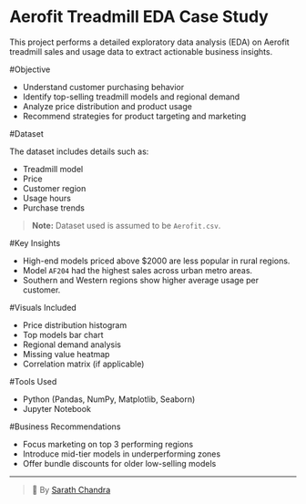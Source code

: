# Aerofit Treadmill EDA Case Study

This project performs a detailed exploratory data analysis (EDA) on Aerofit treadmill sales and usage data to extract actionable business insights.

#Objective

- Understand customer purchasing behavior
- Identify top-selling treadmill models and regional demand
- Analyze price distribution and product usage
- Recommend strategies for product targeting and marketing

#Dataset

The dataset includes details such as:
- Treadmill model
- Price
- Customer region
- Usage hours
- Purchase trends

> **Note:** Dataset used is assumed to be `Aerofit.csv`.

#Key Insights

- High-end models priced above \$2000 are less popular in rural regions.
- Model `AF204` had the highest sales across urban metro areas.
- Southern and Western regions show higher average usage per customer.

#Visuals Included

- Price distribution histogram
- Top models bar chart
- Regional demand analysis
- Missing value heatmap
- Correlation matrix (if applicable)

#Tools Used

- Python (Pandas, NumPy, Matplotlib, Seaborn)
- Jupyter Notebook

#Business Recommendations

- Focus marketing on top 3 performing regions
- Introduce mid-tier models in underperforming zones
- Offer bundle discounts for older low-selling models

---

> 👤 By [Sarath Chandra](https://github.com/Sarathchandrrra)
